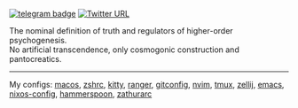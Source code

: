[![telegram badge](https://img.shields.io/badge/%40vyorkin-telegram-%23fff)](https://t.me/vyorkin)
[![Twitter URL](https://img.shields.io/twitter/url?label=%40yorkin&url=https%3A%2F%2Ftwitter.com%2Fyorkin)](https://twitter.com/yorkin)

The nominal definition of truth and regulators of higher-order psychogenesis.  
No artificial transcendence, only cosmogonic construction and pantocreatics.

---

My configs: [macos](https://github.com/vyorkin/macos.git), [zshrc](https://github.com/vyorkin/zshrc), [kitty](https://github.com/vyorkin/kitty), [ranger](https://github.com/vyorkin/ranger), [gitconfig](https://github.com/vyorkin/gitconfig), [nvim](https://github.com/vyorkin/nvim), [tmux](https://github.com/vyorkin/tmux.conf), [zellij](https://github.com/vyorkin/zellij), [emacs](https://github.com/vyorkin/emacs.d), [nixos-config](https://github.com/vyorkin/nixos-config), [hammerspoon](https://gist.github.com/vyorkin/aaeffac936e374052e7a19d0805ad8a9), [zathurarc](https://gist.github.com/vyorkin/4b9c23bfd6310e5721ad3999b4fe2dbb)
